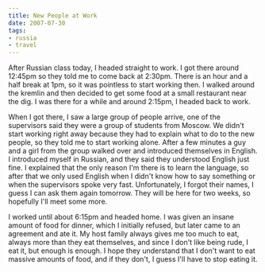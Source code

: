 ```yaml
---
title: New People at Work
date: 2007-07-30
tags:
- russia
- travel
---
```

After Russian class today, I headed straight to work. I got there around 12:45pm so they told me to come back at 2:30pm. There is an hour and a half break at 1pm, so it was pointless to start working then. I walked around the kremlin and then decided to get some food at a small restaurant near the dig. I was there for a while and around 2:15pm, I headed back to work.

When I got there, I saw a large group of people arrive, one of the supervisors said they were a group of students from Moscow. We didn't start working right away because they had to explain what to do to the new people, so they told me to start working alone. After a few minutes a guy and a girl from the group walked over and introduced themselves in English. I introduced myself in Russian, and they said they understood English just fine. I explained that the only reason I'm there is to learn the language, so after that we only used English when I didn't know how to say something or when the supervisors spoke very fast. Unfortunately, I forgot their names, I guess I can ask them again tomorrow. They will be here for two weeks, so hopefully I'll meet some more.

I worked until about 6:15pm and headed home. I was given an insane amount of food for dinner, which I initially refused, but later came to an agreement and ate it. My host family always gives me too much to eat, always more than they eat themselves, and since I don't like being rude, I eat it, but enough is enough. I hope they understand that I don't want to eat massive amounts of food, and if they don't, I guess I'll have to stop eating it.

